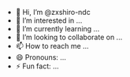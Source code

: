- 👋 Hi, I’m @zxshiro-ndc
- 👀 I’m interested in ...
- 🌱 I’m currently learning ...
- 💞️ I’m looking to collaborate on ...
- 📫 How to reach me ...
- 😄 Pronouns: ...
- ⚡ Fun fact: ...

<!---
zxshiro-ndc/zxshiro-ndc is a ✨ special ✨ repository because its `README.md` (this file) appears on your GitHub profile.
You can click the Preview link to take a look at your changes.
--->
